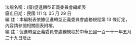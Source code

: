 法規名稱：(廢)促進轉型正義委員會編組表  
廢止日期：民國 111 年 05 月 29 日  
編 註：本編制表依據促進轉型正義委員會處務規程第 13 條訂定，  
內容請參閱相關圖表附檔。  
編 註：促進轉型正義委員會處務規程於中華民國一百一十一年五月  
二十九日廢止  


